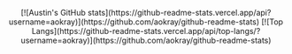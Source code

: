 <p align="center">
  [![Austin's GitHub stats](https://github-readme-stats.vercel.app/api?username=aokray)](https://github.com/aokray/github-readme-stats)
  [![Top Langs](https://github-readme-stats.vercel.app/api/top-langs/?username=aokray)](https://github.com/aokray/github-readme-stats)
</p>
